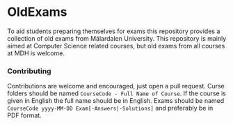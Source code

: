 # OldExams
To aid students preparing themselves for exams this repository provides a collection of old exams from Mälardalen University. This repository is mainly aimed at Computer Science related courses, but old exams from all courses at MDH is welcome.

### Contributing
Contributions are welcome and encouraged, just open a pull request.
Curse folders should be named `CourseCode - Full Name of Course`. If the course is given in English the full name should be in English.
Exams should be named `CourseCode yyyy-MM-DD Exam[-Answers|-Solutions]` and preferably be in PDF format.

